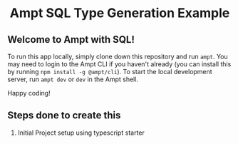 <p align="center">
    <div width="100%" align="center">
        <h1>Ampt SQL Type Generation Example</h1>
    </div>
</p>

## Welcome to Ampt with SQL!

To run this app locally, simply clone down this repository and run `ampt`. You may need to login to the Ampt CLI if you haven't already (you can install this by running `npm install -g @ampt/cli`). To start the local development server, run `ampt dev` or `dev` in the Ampt shell.

Happy coding!

## Steps done to create this

1. Initial Project setup using typescript starter

